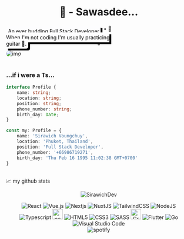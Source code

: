 <style>
	.introduce {
	display: inline; overflow: hidden; background-color: #FDFDFE; filter: drop-shadow(5px 5px 0px black); padding: 5px; color: black; border-radius: 5px
	}

</style>

<h1 align="center">👋 - Sawasdee...</h1>

<p align="center">
🫀 • 🫁 • 🧠
</p>

<p align="center">
🌱  
</p>
<div>
<img alt="img" style="border-radius: 10px" src="https://cdn.dribbble.com/users/3735399/screenshots/14476951/media/7ad75518ab423c822f830a0a1fc813ef.gif"/>
<div style="display: flex; flex-flow: column; width: 300px; position: absolute !important; top: 150px; z-index: 9999;">
<div>
<p align="left" class="introduce">
An ever budding Full Stack Developer.
<br>
When I'm not coding I'm usually practicing guitar 🎸.
</p>
</div>
</div>
 </div>

<br>

<p align="center"> 
<h3>...if i were a Ts... </h3>
</p>

```typescript
interface Profile {
    name: string;
    location: string;
    position: string;
    phone_number: string;
    birth_day: Date;
}

const my: Profile = {
    name: 'Sirawich Voungchuy',
    location: 'Phuket, Thailand',
    position: 'Full Stack Developer',
    phone_number: '+66986719271',
    birth_day: 'Thu Feb 16 1995 11:02:38 GMT+0700'
}
```

<br>
📈 my github stats

<p align="center"> <img src="https://github-readme-stats.vercel.app/api?username=SirawichDev&show_icons=true&theme=gotham" alt="SirawichDev" />

<div align="center">
<img alt="React" src="https://img.shields.io/badge/-ReactJs-61DAFB?style=for-the-badge&logo=react&logoColor=blue"/>
<img alt="Vue.js" src="https://img.shields.io/badge/Vue.js-35495E?style=for-the-badge&logo=vue.js&logoColor=4FC08D"/>
<!--  -->
<img alt="Nextjs" src="	https://img.shields.io/badge/next.js-000000?style=for-the-badge&logo=nextdotjs&logoColor=white"/>
<img alt="NuxtJS" src="https://img.shields.io/badge/nuxt.js-00C58E?style=for-the-badge&logo=nuxtdotjs&logoColor=white"/>
<!--  -->
<img alt="TailwindCSS" src="https://img.shields.io/badge/tailwindcss-%2338B2AC.svg?style=for-the-badge&logo=tailwind-css&logoColor=white"/>
<!--  -->
<img alt="NodeJS" src="https://img.shields.io/badge/node.js-%2343853D.svg?style=for-the-badge&logo=node-dot-js&logoColor=white"/>
<img alt="Typescript" src="https://img.shields.io/badge/TypeScript-007ACC?style=for-the-badge&logo=typescript&logoColor=white">
<img alt="nestjs" height="27.5" src="https://camo.githubusercontent.com/7f8b6716845b5d9cd69f8ce04e587bb955f45040549f33cbd5e9baf464ae5e7e/68747470733a2f2f696d672e736869656c64732e696f2f62616467652f2d4e6573744a732d6561323834353f7374796c653d666c61742d737175617265266c6f676f3d6e6573746a73266c6f676f436f6c6f723d7768697465"/>
<!--  -->
<img alt="HTML5" src="https://img.shields.io/badge/html5-%23E34F26.svg?style=for-the-badge&logo=html5&logoColor=white"/>
<img alt="CSS3" src="https://img.shields.io/badge/css3-%231572B6.svg?style=for-the-badge&logo=css3&logoColor=white"/>
<img alt="SASS" src="https://img.shields.io/badge/Sass-CC6699?style=for-the-badge&logo=sass&logoColor=white"/>
<!--  -->
<img alt="GraphQL" height="27.5" src="https://camo.githubusercontent.com/0d98e275bc8818697fbcbe9a978a94cb9485f73e228f26fc4667b4fab5647203/68747470733a2f2f696d672e736869656c64732e696f2f62616467652f2d4772617068514c2d4531303039383f7374796c653d666c61742d737175617265266c6f676f3d6772617068716c266c6f676f436f6c6f723d7768697465"/>
<img alt="Flutter" src="https://img.shields.io/badge/Flutter-%2302569B.svg?style=for-the-badge&logo=Flutter&logoColor=white" />
<img alt="Go" src="https://img.shields.io/badge/go-%2300ADD8.svg?style=for-the-badge&logo=go&logoColor=white"/>
<img alt="Visual Studio Code" src="https://img.shields.io/badge/VisualStudioCode-0078d7.svg?style=for-the-badge&logo=visual-studio-code&logoColor=white"/>

<!-- [![Gmail Badge](https://img.shields.io/badge/-sy@mangotree.dev-c14438?style=flat-square&logo=Gmail&logoColor=white&link=mailto:sy@mangotree.dev)](mailto:sy@mangotree.dev) -->

<br>
<img alt="spotify" src="https://img.shields.io/badge/Spotify-1ED760?&style=for-the-badge&logo=spotify&logoColor=white"/>

</div>
